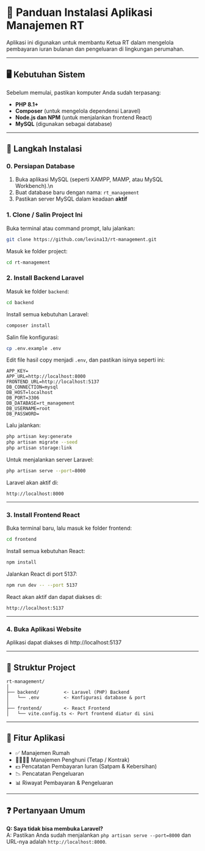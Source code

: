 # 📘 Panduan Instalasi Aplikasi Manajemen RT

Aplikasi ini digunakan untuk membantu Ketua RT dalam mengelola pembayaran iuran bulanan dan pengeluaran di lingkungan perumahan.

---

## 🖥️ Kebutuhan Sistem

Sebelum memulai, pastikan komputer Anda sudah terpasang:

- **PHP 8.1+**
- **Composer** (untuk mengelola dependensi Laravel)
- **Node.js dan NPM** (untuk menjalankan frontend React)
- **MySQL** (digunakan sebagai database)

---

## 🔧 Langkah Instalasi

### 0. Persiapan Database

1. Buka aplikasi MySQL (seperti XAMPP, MAMP, atau MySQL Workbench).\n
2. Buat database baru dengan nama: `rt_management`
3. Pastikan server MySQL dalam keadaan **aktif**

### 1. **Clone / Salin Project Ini**

Buka terminal atau command prompt, lalu jalankan:

```bash
git clone https://github.com/levina13/rt-management.git
```

Masuk ke folder project:

```bash
cd rt-management
```

### 2. **Install Backend Laravel**

Masuk ke folder `backend`:

```bash
cd backend
```

Install semua kebutuhan Laravel:

```bash
composer install
```

Salin file konfigurasi:

```bash
cp .env.example .env
```

Edit file hasil copy menjadi `.env`, dan pastikan isinya seperti ini:

```env
APP_KEY=
APP_URL=http://localhost:8000
FRONTEND_URL=http://localhost:5137
DB_CONNECTION=mysql
DB_HOST=localhost
DB_PORT=3306
DB_DATABASE=rt_management
DB_USERNAME=root
DB_PASSWORD=
```

Lalu jalankan:

```bash
php artisan key:generate
php artisan migrate --seed
php artisan storage:link
```

Untuk menjalankan server Laravel:

```bash
php artisan serve --port=8000
```

Laravel akan aktif di:

```
http://localhost:8000
```

---

### 3. **Install Frontend React**

Buka terminal baru, lalu masuk ke folder frontend:

```bash
cd frontend
```

Install semua kebutuhan React:

```bash
npm install
```

Jalankan React di port 5137:

```bash
npm run dev -- --port 5137
```

React akan aktif dan dapat diakses di:

```
http://localhost:5137
```

---

### 4. **Buka Aplikasi Website**

Aplikasi dapat diakses di
http://localhost:5137

---

## 📁 Struktur Project

```
rt-management/
│
├── backend/         <- Laravel (PHP) Backend
│   └── .env         <- Konfigurasi database & port
│
├── frontend/        <- React Frontend
│   └── vite.config.ts <- Port frontend diatur di sini
```

---

## 📌 Fitur Aplikasi

- ✅ Manajemen Rumah
- 👨‍👩‍👧‍👦 Manajemen Penghuni (Tetap / Kontrak)
- 💵 Pencatatan Pembayaran Iuran (Satpam & Kebersihan)
- 📉 Pencatatan Pengeluaran
- 📊 Riwayat Pembayaran & Pengeluaran

---

## ❓ Pertanyaan Umum

**Q: Saya tidak bisa membuka Laravel?**  
A: Pastikan Anda sudah menjalankan `php artisan serve --port=8000` dan URL-nya adalah `http://localhost:8000`.
